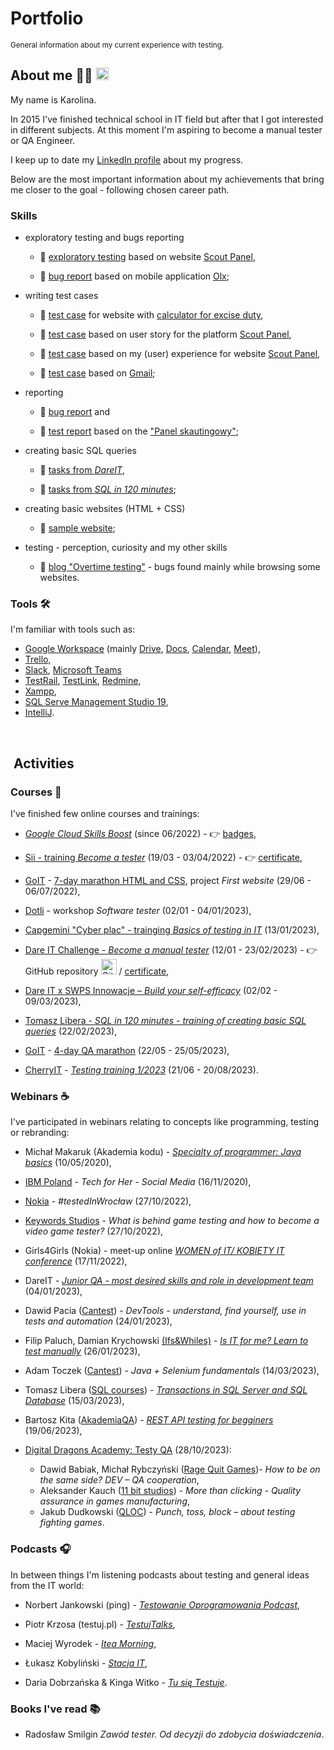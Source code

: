 # Portfolio
<sub> General information about my current experience with testing.

## About me 👩‍💻 [<img width="20" alt="LinkedIn logo" src="https://user-images.githubusercontent.com/110050632/220698295-2aaafcfd-449e-4ebc-8b83-150a4fe3ddac.png">](https://www.linkedin.com/in/karabiel/)


My name is Karolina.

In 2015 I've finished technical school in IT field but after that I got interested in different subjects. At this moment I'm aspiring to become a manual tester or QA Engineer.

I keep up to date my [LinkedIn profile](https://www.linkedin.com/in/karabiel/) about my progress.
 
Below are the most important information about my achievements that bring me closer to the goal - following chosen career path.


### Skills

  * exploratory testing and bugs reporting


    -  :link: [exploratory testing](https://github.com/karabiel/challenge_portfolio_Karolina#subtask-4-testy-eksploracyjne-na-podstawie-strony-scouts-panel) based on website [Scout Panel](https://scouts-test.futbolkolektyw.pl/),


    - :link: [bug report](https://docs.google.com/document/d/10Z9YXiHvSQIUTTH_gE_tWjCFvfwflCbufErSiO5BM9w/edit) based on mobile application [Olx](https://play.google.com/store/apps/details?id=pl.tablica&hl=pl&gl=US);



  * writing test cases


    - :link: [test case](https://docs.google.com/spreadsheets/d/1gMRvA4AzB3IckBaf9QPf3tALYW9ygNu0e_rcYhbp9M8/edit?usp=sharing) for website with [calculator for excise duty](https://obliczakcyze.pl/),


    - :link: [test case](https://docs.google.com/document/d/16axYt9oWGVhoxJG_qsYtjMcE5DUH_8Lb6Pc2V6E4WtQ/edit) based on user story for the platform [Scout Panel](https://scouts-test.futbolkolektyw.pl/),


    - :link: [test case](https://docs.google.com/document/d/1GMdhsz729eZkyM9er0wHh-U1uyYDE_b8DTaAOpzDUXg/edit) based on my (user) experience for website [Scout Panel](https://scouts-test.futbolkolektyw.pl/),
 


    - :link: [test case](https://docs.google.com/spreadsheets/d/1m42aw74ORIgIxPNJ6pHRAMbvcZYDSOixvUUUSEOibPc/edit#gid=1984670991) based on [Gmail](www.gmail.com);


  * reporting


    - :link: [bug report](https://docs.google.com/document/d/1fc_X-yDKoup5dAW1CryDtON9PDTs1DBv-mdBZgsI9uk/edit) and


    - :link: [test report](https://docs.google.com/document/d/1KBOfmVwDDewuCNtc_5K7XHYyNXzRtOEJ_VUHEgW1zSM/edit) based on the ["Panel skautingowy"](https://scouts.futbolkolektyw.pl/);


  * creating basic SQL queries


    - :link: [tasks from *DareIT*](https://github.com/karabiel/challenge_portfolio_Karolina#subtask-3-zadania-weight_lifting),
    
    
    - :link: [tasks from *SQL in 120 minutes*](https://github.com/karabiel/SQL-w-120-min/blob/main/README.md);

  * creating basic websites (HTML + CSS)


    - :link: [sample website](https://62c29c2fac36813543eb1f90--venerable-chaja-3bae5f.netlify.app/);
    

  * testing - perception, curiosity and my other skills
 

    - :link: [blog "Overtime testing"](https://docs.google.com/document/d/11OYDfNMvq5at9UK4e01jVxfimCmF35glh1GNUl4dP6Q/edit) - bugs found mainly while browsing some websites.


### Tools :hammer_and_wrench:

I'm familiar with tools such as:

  - [Google Workspace](https://workspace.google.com/features/) (mainly [Drive](https://workspace.google.com/products/drive/), [Docs](https://workspace.google.com/products/docs/), [Calendar](https://workspace.google.com/products/calendar/), [Meet](https://workspace.google.com/products/meet/)),
  - [Trello](https://trello.com/pl),
  - [Slack](https://slack.com/), [Microsoft Teams](https://www.microsoft.com/pl-pl/microsoft-teams/group-chat-software)
  - [TestRail](http://testrail.com/), [TestLink](https://testlink.org/), [Redmine](https://www.redmine.org/),
  - [Xampp](https://www.apachefriends.org/pl/index.html),
  - [SQL Serve Management Studio 19](https://learn.microsoft.com/en-us/sql/ssms/download-sql-server-management-studio-ssms?view=sql-server-ver16),
  - [IntelliJ](https://www.jetbrains.com/idea/).
<br>

##  Activities


### Courses :school_satchel:

I've finished few online courses and trainings:

  * [*Google Cloud Skills Boost*](https://www.cloudskillsboost.google/) (since 06/2022) - :point_right: [badges](https://www.cloudskillsboost.google/public_profiles/f9509f71-eac0-4a44-8aa6-6cc23e8eb26a),

  * [Sii - training *Become a tester*](https://sii.pl/szkolenia/oferta/zostan-testerem/) (19/03 - 03/04/2022) - :point_right: [certificate](https://drive.google.com/file/d/1vqA5gkPpQiQY4HiVvZ-A2paccgTGGMYn/view),

  * [GoIT](https://m.goit.global/pl/) - [7-day marathon HTML and CSS](https://m.goit.global/pl/?utm_source=organic&utm_medium=seo&utm_campaign=freeproductpage), project *First website* (29/06 - 06/07/2022),

  * [Dotli](https://dotli.pl/qc/) - workshop *Software tester* (02/01 - 04/01/2023),

  * [Capgemini "Cyber plac" - trainging *Basics of testing in IT*](https://kursy.cyberplac.pl/product/podstawy-testowania-w-it/) (13/01/2023),

  * [Dare IT Challenge - *Become a manual tester*](https://www.dareit.io/challenges/qa-manual-testing) (12/01 - 23/02/2023) - :point_right: GitHub repository [<img width="25" alt="Github logo" src="https://user-images.githubusercontent.com/110050632/220699930-d425d600-c30a-499d-8bf9-a713cf389535.png">](https://github.com/karabiel/challenge_portfolio_Karolina) / [certificate](https://drive.google.com/drive/folders/1kah8juosYfMavOis_6O5CjazhItI-3dD),

  * [Dare IT x SWPS Innowacje – *Build your self-efficacy*](https://kurs.dareit.io/) (02/02 - 09/03/2023),

  * [Tomasz Libera - *SQL in 120 minutes - training of creating basic SQL queries*](https://www.kursysql.pl/szkolenie-sql-w-120-minut/) (22/02/2023),
 
  * [GoIT](https://m.goit.global/pl) - [4-day QA marathon](https://qa.m.goit.global/pl/?utm_source=organic&utm_medium=seo&utm_campaign=freeproductpage) (22/05 - 25/05/2023),

  * [CherryIT](http://cherry-it.pl/) - [*Testing training 1/2023*](http://cherry-it.pl/podsumowanie-projektu-treningowego-1-2023/) (21/06 - 20/08/2023).


### Webinars :coffee:

I've participated in webinars relating to concepts like programming, testing or rebranding:

  * Michał Makaruk (Akademia kodu) - [*Specialty of programmer: Java basics*](https://www.youtube.com/watch?v=wtSX8n5omrI) (10/05/2020),

  * [IBM Poland](https://www.ibm.com/) - *Tech for Her - Social Media* (16/11/2020),

  * [Nokia](https://www.nokia.com/) - *#testedInWrocław* (27/10/2022),

  * [Keywords Studios](https://www.keywordsstudios.com/) - *What is behind game testing and how to become a video game tester?* (27/10/2022),

  * Girls4Girls (Nokia) - meet-up online [*WOMEN of IT/ KOBIETY IT conference*](https://nokiabydgoszcz.pl/kobiety-w-it/girls-for-girls/) (17/11/2022),

  * DareIT - [*Junior QA - most desired skills and role in development team*](https://www.youtube.com/live/RUAwpJq928A?feature=share) (04/01/2023),

  * Dawid Pacia ([Cantest](https://www.cantest.it/)) - *DevTools - understand, find yourself, use in tests and automation* (24/01/2023),

  * Filip Paluch, Damian Krychowski [(Ifs&Whiles)](https://www.czyitjestdlamnie.pl/) - [*Is IT for me? Learn to test manually*](https://www.czyitjestdlamnie.pl/warsztaty-testowanie-manualne-aplikacji) (26/01/2023),
  
  * Adam Toczek ([Cantest](https://www.cantest.it/)) - *Java + Selenium fundamentals* (14/03/2023),
  
  * Tomasz Libera ([SQL courses](https://www.kursysql.pl/)) - [*Transactions in SQL Server and SQL Database*](https://www.youtube.com/live/i9JrEzYUm68) (15/03/2023),
  
  * Bartosz Kita ([AkademiaQA](https://akademiaqa.pl/)) - [*REST API testing for begginers*](https://www.youtube.com/live/J2h7r9BCAts?feature=share) (19/06/2023),
  
  * [Digital Dragons Academy: Testy QA](https://akademia.digitaldragons.pl/testy-qa/) (28/10/2023):
    - Dawid Babiak, Michał Rybczyński ([Rage Quit Games](https://ragequitgames.com/))- *How to be on the same side? DEV – QA cooperation*,
    - Aleksander Kauch ([11 bit studios](https://www.11bitstudios.com)) - *More than clicking - Quality assurance in games manufacturing*,
    - Jakub Dudkowski ([QLOC](https://q-loc.com/)) - *Punch, toss, block – about testing fighting games*.
  


### Podcasts :headphones:

In between things I'm listening podcasts about testing and general ideas from the IT world:

  * Norbert Jankowski (ping) - [*Testowanie Oprogramowania Podcast*](https://podcasts.google.com/feed/aHR0cHM6Ly9wb2RjYXN0dGVzdG93YW5pZS5wbC9mZWVkLw),

  * Piotr Krzosa (testuj.pl) - [*TestujTalks*](https://podcasts.google.com/feed/aHR0cHM6Ly9mZWVkcy5jYXB0aXZhdGUuZm0vdGVzdHVqdGFsa3Mv),

  * Maciej Wyrodek - [*Itea Morning*](https://podcasts.google.com/feed/aHR0cHM6Ly9hbmNob3IuZm0vcy82NjJlZDEwOC9wb2RjYXN0L3Jzcw),
  
  * Łukasz Kobyliński - [*Stacja IT*](https://podcasts.google.com/feed/aHR0cHM6Ly9zdGFjamFpdC5saWJzeW4uY29tL3Jzcw),

  * Daria Dobrzańska & Kinga Witko - [*Tu się Testuje*](https://open.spotify.com/show/75eyDizBIrd2QX0kSkkApJ).


### Books I've read :books:

  * Radosław Smilgin *Zawód tester. Od decyzji do zdobycia doświadczenia*.
